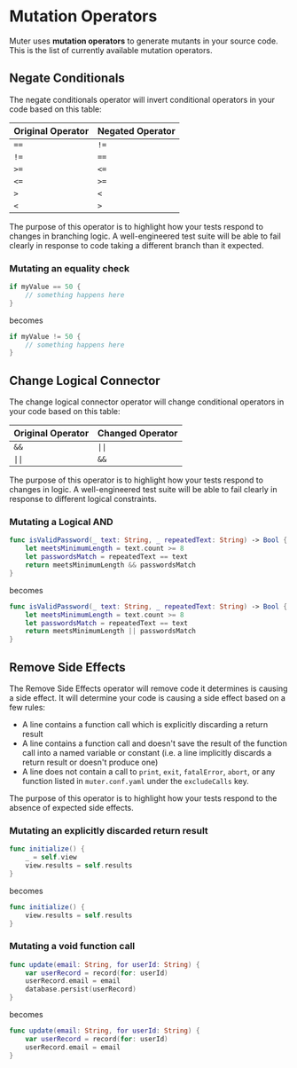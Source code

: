 # Mutation Operators
Muter uses **mutation operators** to generate mutants in your source code. This is the list of currently available mutation operators.

## Negate Conditionals
The negate conditionals operator will invert conditional operators in your code based on this table:

Original Operator | Negated Operator
------------------|-----------------
`==`|`!=`
`!=`|`==`
`>=`|`<=`
`<=`|`>=`
`>`|`<`
`<`|`>`

The purpose of this operator is to highlight how your tests respond to changes in branching logic. A well-engineered test suite will be able to fail clearly in response to code taking a different branch than it expected.

### Mutating an equality check
```swift
if myValue == 50 {
    // something happens here
}
```

becomes

```swift
if myValue != 50 {
    // something happens here
}
```

## Change Logical Connector
The change logical connector operator will change conditional operators in your code based on this table:

Original Operator | Changed Operator
------------------|-----------------
`&&`|`\|\|`
`\|\|`|`&&`

The purpose of this operator is to highlight how your tests respond to changes in logic. A well-engineered test suite will be able to fail clearly in response to different logical constraints.

### Mutating a Logical AND
```swift
func isValidPassword(_ text: String, _ repeatedText: String) -> Bool {
    let meetsMinimumLength = text.count >= 8
    let passwordsMatch = repeatedText == text
    return meetsMinimumLength && passwordsMatch
}
```

becomes

```swift
func isValidPassword(_ text: String, _ repeatedText: String) -> Bool {
    let meetsMinimumLength = text.count >= 8
    let passwordsMatch = repeatedText == text
    return meetsMinimumLength || passwordsMatch
}
```

## Remove Side Effects 
The Remove Side Effects operator will remove code it determines is causing a side effect. It will determine your code is causing a side effect based on a few rules:

* A line contains a function call which is explicitly discarding a return result
* A line contains a function call and doesn't save the result of the function call into a named variable or constant (i.e. a line implicitly discards a return result or doesn't produce one)
* A line does not contain a call to `print`, `exit`, `fatalError`, `abort`, or any function listed in `muter.conf.yaml` under the `excludeCalls` key.

The purpose of this operator is to highlight how your tests respond to the absence of expected side effects.

### Mutating an explicitly discarded return result

```swift
func initialize() {
    _ = self.view
    view.results = self.results
}
```

becomes

```swift
func initialize() {
    view.results = self.results
}
```


### Mutating a void function call

```swift
func update(email: String, for userId: String) {
    var userRecord = record(for: userId)
    userRecord.email = email
    database.persist(userRecord)
}
```

becomes

```swift
func update(email: String, for userId: String) {
    var userRecord = record(for: userId)
    userRecord.email = email
}
```
